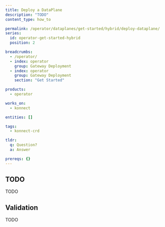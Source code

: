 ```yaml
---
title: Deploy a DataPlane
description: "TODO"
content_type: how_to

permalink: /operator/dataplanes/get-started/hybrid/deploy-dataplane/
series:
  id: operator-get-started-hybrid
  position: 2

breadcrumbs:
  - /operator/
  - index: operator
    group: Gateway Deployment
  - index: operator
    group: Gateway Deployment
    section: "Get Started"

products:
  - operator

works_on:
  - konnect

entities: []

tags:
  - konnect-crd

tldr:
  q: Question?
  a: Answer

prereqs: {}
---
```


## TODO

TODO

## Validation

TODO
